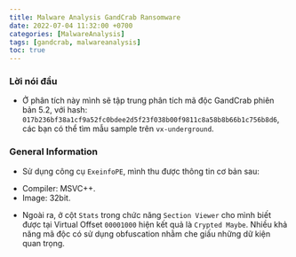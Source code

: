 ```yaml
---
title: Malware Analysis GandCrab Ransomware
date: 2022-07-04 11:32:00 +0700
categories: [MalwareAnalysis]
tags: [gandcrab, malwareanalysis]
toc: true
---
```



### Lời nói đầu
- Ở phân tích này mình sẽ tập trung phân tích mã độc GandCrab phiên bản 5.2, với hash: `017b236bf38a1cf9a52fc0bdee2d5f23f038b00f9811c8a58b8b66b1c756b8d6`, các bạn có thể tìm mẫu sample trên `vx-underground`.

### General Information
* Sử dụng công cụ `ExeinfoPE`, mình thu được thông tin cơ bản sau:
- Compiler: MSVC++.
- Image: 32bit.

* Ngoài ra, ở cột `Stats` trong chức năng `Section Viewer` cho mình biết được tại Virtual Offset `00001000` hiện kết quả là `Crypted Maybe`. Nhiều khả năng mã độc có sử dụng obfuscation nhằm che giấu những dữ kiện quan trọng.

